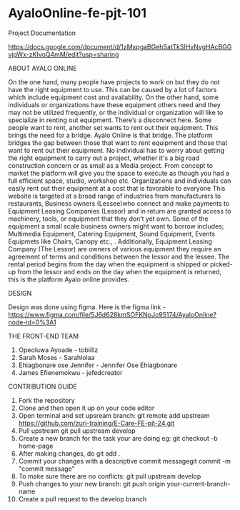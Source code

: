 # AyaloOnline-fe-pjt-101

Project Documentation

https://docs.google.com/document/d/1zMxpgaBGehSatTkSlHvNvgHAcBGGvjpWx-zKIvoQ4mM/edit?usp=sharing

ABOUT AYALO ONLINE

On the one hand, many people have projects to work on but they do not have the right equipment to use. This can be caused by a lot of factors which include equipment cost and availability.
On the other hand, some individuals or organizations have these equipment others need and they may not be utilized frequently, or the individual or organization will like to specialize in renting out equipment.
There’s a disconnect here. Some people want to rent, another set wants to rent out their equipment. This brings the need for a bridge. Àyálo Online is that bridge. The platform bridges the gap between those that want to rent equipment and those that want to rent out their equipment. No individual has to worry about getting the right equipment to carry out a project, whether it's a big road construction concern or as small as a Media project. From concept to market the platform will give you the space to execute as though you had a full efficient space, studio, workshop etc. Organizations and individuals can easily rent out their equipment at a cost that is favorable to everyone
This website is targeted at a broad range of industries from manufacturers to restaurants, Business owners (Lessee)who connect and make payments to Equipment Leasing Companies (Lessor) and in return are granted access to machinery, tools, or equipment that they don’t yet own.
Some of the equipment a small scale business owners might want to borrow includes; Multimedia Equipment, Catering Equipment, Sound Equipment, Events Equipmets like Chairs, Canopy etc.,  .
Additionally, Equipment Leasing Company (The Lessor) are owners of various equipment they require an agreement of terms and conditions between the lessor and the lessee. The rental period begins from the day when the equipment is shipped or picked-up from the lessor and ends on the day when the equipment is returned, this is the platform Ayalo online provides.

DESIGN

Design was done using figma. Here is the figma link - https://www.figma.com/file/5J6d628kmSOFKNpJo95174/AyaloOnline?node-id=0%3A1

THE FRONT-END TEAM

1. Opeoluwa Ayoade - tobiillz
2. Sarah Moses - Sarahlolaa
3. Ehiagbonare ose Jennifer - Jennifer Ose Ehiagbonare
4. James Efienemokwu - jefedcreator

CONTRIBUTION GUIDE

1. Fork the repository
2. Clone and then open it up on your code editor
3. Open terminal and set upsream branch: git remote add upstream https://github.com/zuri-training/E-Care-FE-pjt-24.git
4. Pull upstream git pull upstream develop
5. Create a new branch for the task your are doing eg: git checkout -b home-page
6. After making changes, do git add .
7. Commit your changes with a descriptive commit messagegit commit -m "commit message"
8. To make sure there are no conflicts: git pull upstream develop
9. Push changes to your new branch: git push origin your-current-branch-name
10. Create a pull request to the develop branch
